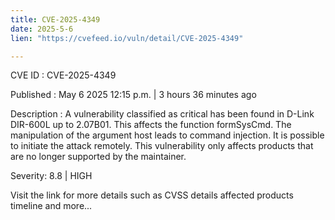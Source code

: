 ```yaml
---
title: CVE-2025-4349
date: 2025-5-6
lien: "https://cvefeed.io/vuln/detail/CVE-2025-4349"

---
```


CVE ID : CVE-2025-4349

Published :  May 6
2025
12:15 p.m. | 3 hours
36 minutes ago

Description : A vulnerability classified as critical has been found in D-Link DIR-600L up to 2.07B01. This affects the function formSysCmd. The manipulation of the argument host leads to command injection. It is possible to initiate the attack remotely. This vulnerability only affects products that are no longer supported by the maintainer.

Severity: 8.8 | HIGH

Visit the link for more details
such as CVSS details
affected products
timeline
and more...
